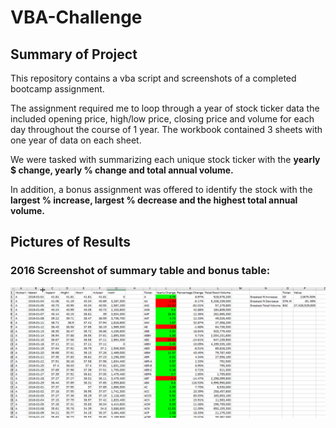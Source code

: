 # VBA-Challenge

## Summary of Project
This repository contains a vba script and screenshots of a completed bootcamp assignment. 

The assignment required me to loop through a year of stock ticker data the included opening price, high/low price, closing price and volume for each day throughout the course of 1 year. The workbook contained 3 sheets with one year of data on each sheet. 

We were tasked with summarizing each unique stock ticker with the **yearly $ change, yearly % change and total annual volume.** 

In addition, a bonus assignment was offered to identify the stock with the **largest % increase, largest % decrease and the highest total annual volume.** 

## Pictures of Results

### 2016 Screenshot of summary table and bonus table: 

![2016 Screenshot](/2016-pt-1.png)
